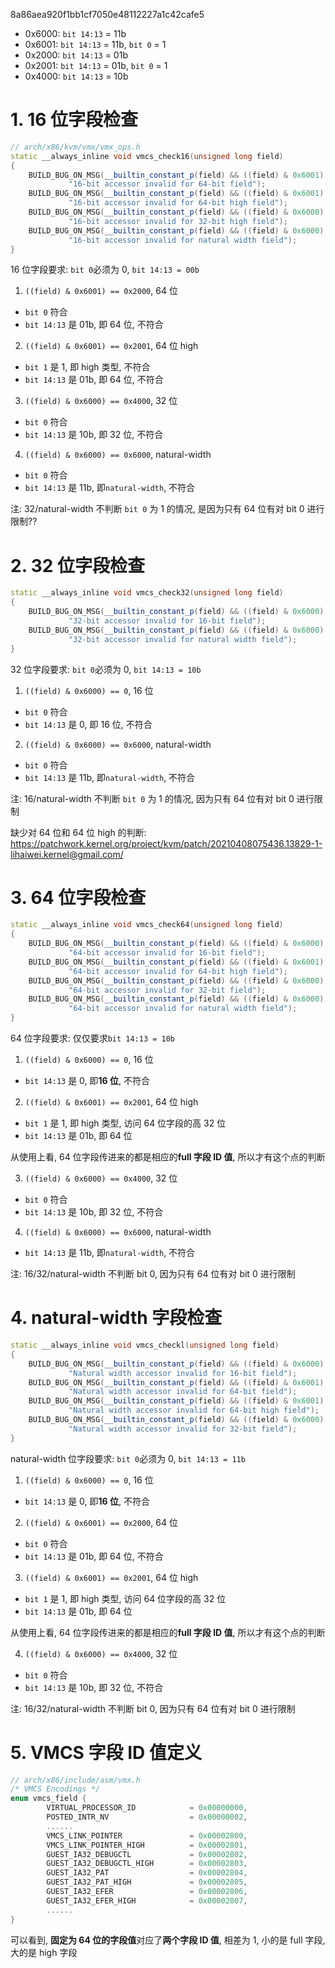 

8a86aea920f1bb1cf7050e48112227a1c42cafe5

* 0x6000: `bit 14:13` = 11b
* 0x6001: `bit 14:13` = 11b, `bit 0` = 1
* 0x2000: `bit 14:13` = 01b
* 0x2001: `bit 14:13` = 01b, `bit 0` = 1
* 0x4000: `bit 14:13` = 10b

# 1. 16 位字段检查

```cpp
// arch/x86/kvm/vmx/vmx_ops.h
static __always_inline void vmcs_check16(unsigned long field)
{
    BUILD_BUG_ON_MSG(__builtin_constant_p(field) && ((field) & 0x6001) == 0x2000,
             "16-bit accessor invalid for 64-bit field");
    BUILD_BUG_ON_MSG(__builtin_constant_p(field) && ((field) & 0x6001) == 0x2001,
             "16-bit accessor invalid for 64-bit high field");
    BUILD_BUG_ON_MSG(__builtin_constant_p(field) && ((field) & 0x6000) == 0x4000,
             "16-bit accessor invalid for 32-bit high field");
    BUILD_BUG_ON_MSG(__builtin_constant_p(field) && ((field) & 0x6000) == 0x6000,
             "16-bit accessor invalid for natural width field");
}
```

16 位字段要求: `bit 0`必须为 0, `bit 14:13 = 00b`

1. `((field) & 0x6001) == 0x2000`, 64 位

* `bit 0` 符合
* `bit 14:13` 是 01b, 即 64 位, 不符合

2. `((field) & 0x6001) == 0x2001`, 64 位 high

* `bit 1` 是 1, 即 high 类型, 不符合
* `bit 14:13` 是 01b, 即 64 位, 不符合

3. `((field) & 0x6000) == 0x4000`, 32 位

* `bit 0` 符合
* `bit 14:13` 是 10b, 即 32 位, 不符合

4. `((field) & 0x6000) == 0x6000`, natural-width

* `bit 0` 符合
* `bit 14:13` 是 11b, 即`natural-width`, 不符合

注: 32/natural-width 不判断 `bit 0` 为 1 的情况, 是因为只有 64 位有对 bit 0 进行限制??

# 2. 32 位字段检查

```cpp
static __always_inline void vmcs_check32(unsigned long field)
{
    BUILD_BUG_ON_MSG(__builtin_constant_p(field) && ((field) & 0x6000) == 0,
             "32-bit accessor invalid for 16-bit field");
    BUILD_BUG_ON_MSG(__builtin_constant_p(field) && ((field) & 0x6000) == 0x6000,
             "32-bit accessor invalid for natural width field");
}
```

32 位字段要求: `bit 0`必须为 0, `bit 14:13 = 10b`

1. `((field) & 0x6000) == 0`, 16 位

* `bit 0` 符合
* `bit 14:13` 是 0, 即 16 位, 不符合

2. `((field) & 0x6000) == 0x6000`, natural-width

* `bit 0` 符合
* `bit 14:13` 是 11b, 即`natural-width`, 不符合

注: 16/natural-width 不判断 `bit 0` 为 1 的情况, 因为只有 64 位有对 bit 0 进行限制

缺少对 64 位和 64 位 high 的判断: https://patchwork.kernel.org/project/kvm/patch/20210408075436.13829-1-lihaiwei.kernel@gmail.com/

# 3. 64 位字段检查

```cpp
static __always_inline void vmcs_check64(unsigned long field)
{
    BUILD_BUG_ON_MSG(__builtin_constant_p(field) && ((field) & 0x6000) == 0,
             "64-bit accessor invalid for 16-bit field");
    BUILD_BUG_ON_MSG(__builtin_constant_p(field) && ((field) & 0x6001) == 0x2001,
             "64-bit accessor invalid for 64-bit high field");
    BUILD_BUG_ON_MSG(__builtin_constant_p(field) && ((field) & 0x6000) == 0x4000,
             "64-bit accessor invalid for 32-bit field");
    BUILD_BUG_ON_MSG(__builtin_constant_p(field) && ((field) & 0x6000) == 0x6000,
             "64-bit accessor invalid for natural width field");
}
```

64 位字段要求: 仅仅要求`bit 14:13 = 10b`

1. `((field) & 0x6000) == 0`, 16 位

* `bit 14:13` 是 0, 即**16 位**, 不符合

2. `((field) & 0x6001) == 0x2001`, 64 位 high

* `bit 1` 是 1, 即 high 类型, 访问 64 位字段的高 32 位
* `bit 14:13` 是 01b, 即 64 位

从使用上看, 64 位字段传进来的都是相应的**full 字段 ID 值**, 所以才有这个点的判断

3. `((field) & 0x6000) == 0x4000`, 32 位

* `bit 0` 符合
* `bit 14:13` 是 10b, 即 32 位, 不符合

4. `((field) & 0x6000) == 0x6000`, natural-width

* `bit 14:13` 是 11b, 即`natural-width`, 不符合

注: 16/32/natural-width 不判断 bit 0, 因为只有 64 位有对 bit 0 进行限制

# 4. natural-width 字段检查

```cpp
static __always_inline void vmcs_checkl(unsigned long field)
{
    BUILD_BUG_ON_MSG(__builtin_constant_p(field) && ((field) & 0x6000) == 0,
             "Natural width accessor invalid for 16-bit field");
    BUILD_BUG_ON_MSG(__builtin_constant_p(field) && ((field) & 0x6001) == 0x2000,
             "Natural width accessor invalid for 64-bit field");
    BUILD_BUG_ON_MSG(__builtin_constant_p(field) && ((field) & 0x6001) == 0x2001,
             "Natural width accessor invalid for 64-bit high field");
    BUILD_BUG_ON_MSG(__builtin_constant_p(field) && ((field) & 0x6000) == 0x4000,
             "Natural width accessor invalid for 32-bit field");
}
```

natural-width 位字段要求: `bit 0`必须为 0, `bit 14:13 = 11b`

1. `((field) & 0x6000) == 0`, 16 位

* `bit 14:13` 是 0, 即**16 位**, 不符合

2. `((field) & 0x6001) == 0x2000`, 64 位

* `bit 0` 符合
* `bit 14:13` 是 01b, 即 64 位, 不符合

3. `((field) & 0x6001) == 0x2001`, 64 位 high

* `bit 1` 是 1, 即 high 类型, 访问 64 位字段的高 32 位
* `bit 14:13` 是 01b, 即 64 位

从使用上看, 64 位字段传进来的都是相应的**full 字段 ID 值**, 所以才有这个点的判断

4. `((field) & 0x6000) == 0x4000`, 32 位

* `bit 0` 符合
* `bit 14:13` 是 10b, 即 32 位, 不符合


注: 16/32/natural-width 不判断 bit 0, 因为只有 64 位有对 bit 0 进行限制

# 5. VMCS 字段 ID 值定义

```cpp
// arch/x86/include/asm/vmx.h
/* VMCS Encodings */
enum vmcs_field {
        VIRTUAL_PROCESSOR_ID            = 0x00000000,
        POSTED_INTR_NV                  = 0x00000002,
        ......
        VMCS_LINK_POINTER               = 0x00002800,
        VMCS_LINK_POINTER_HIGH          = 0x00002801,
        GUEST_IA32_DEBUGCTL             = 0x00002802,
        GUEST_IA32_DEBUGCTL_HIGH        = 0x00002803,
        GUEST_IA32_PAT                  = 0x00002804,
        GUEST_IA32_PAT_HIGH             = 0x00002805,
        GUEST_IA32_EFER                 = 0x00002806,
        GUEST_IA32_EFER_HIGH            = 0x00002807,
        ......
}
```

可以看到, **固定为 64 位的字段值**对应了**两个字段 ID 值**, 相差为 1, 小的是 full 字段, 大的是 high 字段